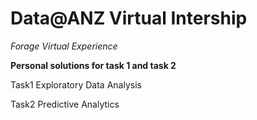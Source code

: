 # Data@ANZ Virtual Intership
*Forage Virtual Experience*

**Personal solutions for task 1 and task 2**

Task1 Exploratory Data Analysis

Task2 Predictive Analytics
